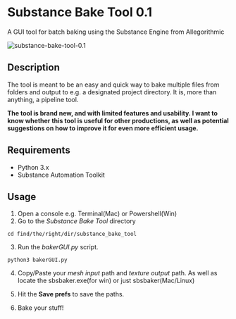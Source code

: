 # Substance Bake Tool 0.1
A GUI tool for batch baking using the Substance Engine from Allegorithmic

![substance-bake-tool-0.1](https://i.imgur.com/uiPLZ0f.png)

## Description

The tool is meant to be an easy and quick way to bake multiple files from folders and output to e.g. a designated project directory. It is, more than anything, a pipeline tool.

**The tool is brand new, and with limited features and usability. I want to know whether this tool is useful for other productions, as well as potential suggestions on how to improve it for even more efficient usage.**

## Requirements

* Python 3.x
* Substance Automation Toolkit

## Usage

1. Open a console e.g. Terminal(Mac) or Powershell(Win)
2. Go to the *Substance Bake Tool* directory

```
cd find/the/right/dir/substance_bake_tool
```

3. Run the *bakerGUI.py* script.

```
python3 bakerGUI.py
```
4. Copy/Paste your *mesh input* path and *texture output* path. As well as locate the sbsbaker.exe(for win) or just sbsbaker(Mac/Linux)

5. Hit the **Save prefs** to save the paths.

6. Bake your stuff!